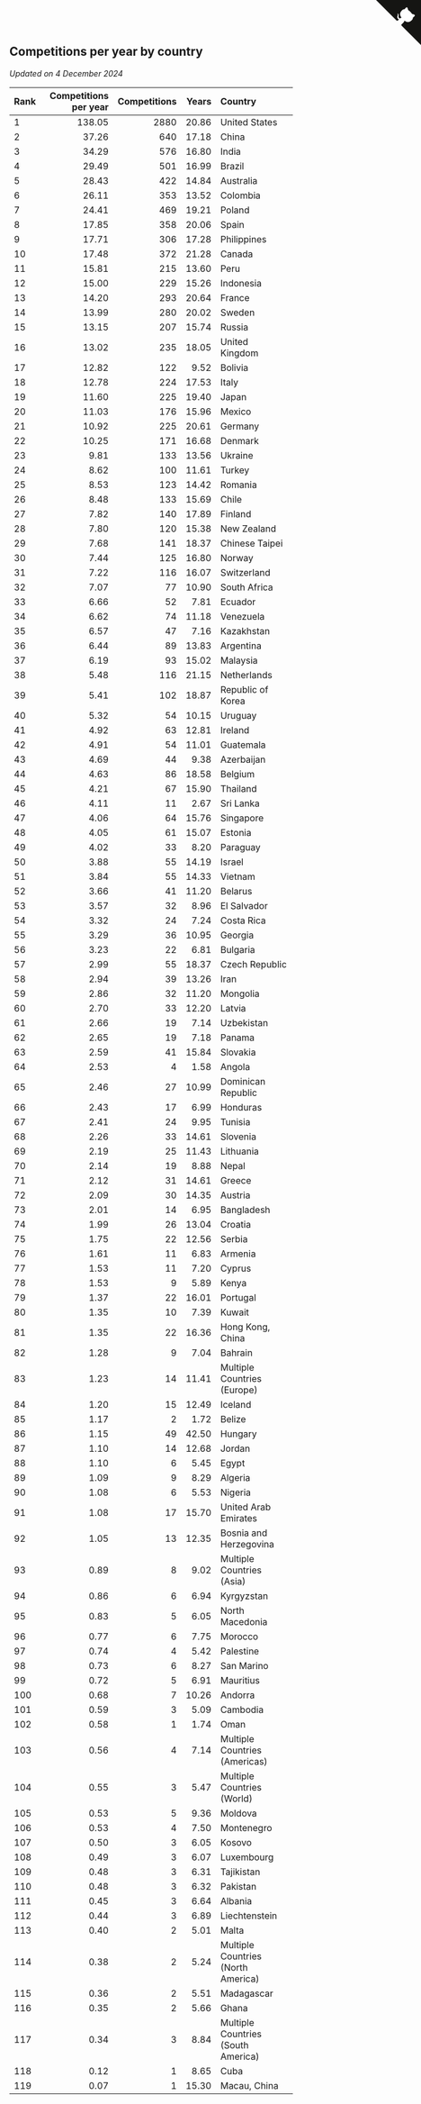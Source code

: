 ## Competitions per year by country

*Updated on  4 December 2024*

| Rank | Competitions per year | Competitions | Years | Country |
| :--- | ---: | ---: | ---: | :--- |
| 1 | 138.05 | 2880 | 20.86 | United States |
| 2 | 37.26 | 640 | 17.18 | China |
| 3 | 34.29 | 576 | 16.80 | India |
| 4 | 29.49 | 501 | 16.99 | Brazil |
| 5 | 28.43 | 422 | 14.84 | Australia |
| 6 | 26.11 | 353 | 13.52 | Colombia |
| 7 | 24.41 | 469 | 19.21 | Poland |
| 8 | 17.85 | 358 | 20.06 | Spain |
| 9 | 17.71 | 306 | 17.28 | Philippines |
| 10 | 17.48 | 372 | 21.28 | Canada |
| 11 | 15.81 | 215 | 13.60 | Peru |
| 12 | 15.00 | 229 | 15.26 | Indonesia |
| 13 | 14.20 | 293 | 20.64 | France |
| 14 | 13.99 | 280 | 20.02 | Sweden |
| 15 | 13.15 | 207 | 15.74 | Russia |
| 16 | 13.02 | 235 | 18.05 | United Kingdom |
| 17 | 12.82 | 122 | 9.52 | Bolivia |
| 18 | 12.78 | 224 | 17.53 | Italy |
| 19 | 11.60 | 225 | 19.40 | Japan |
| 20 | 11.03 | 176 | 15.96 | Mexico |
| 21 | 10.92 | 225 | 20.61 | Germany |
| 22 | 10.25 | 171 | 16.68 | Denmark |
| 23 | 9.81 | 133 | 13.56 | Ukraine |
| 24 | 8.62 | 100 | 11.61 | Turkey |
| 25 | 8.53 | 123 | 14.42 | Romania |
| 26 | 8.48 | 133 | 15.69 | Chile |
| 27 | 7.82 | 140 | 17.89 | Finland |
| 28 | 7.80 | 120 | 15.38 | New Zealand |
| 29 | 7.68 | 141 | 18.37 | Chinese Taipei |
| 30 | 7.44 | 125 | 16.80 | Norway |
| 31 | 7.22 | 116 | 16.07 | Switzerland |
| 32 | 7.07 | 77 | 10.90 | South Africa |
| 33 | 6.66 | 52 | 7.81 | Ecuador |
| 34 | 6.62 | 74 | 11.18 | Venezuela |
| 35 | 6.57 | 47 | 7.16 | Kazakhstan |
| 36 | 6.44 | 89 | 13.83 | Argentina |
| 37 | 6.19 | 93 | 15.02 | Malaysia |
| 38 | 5.48 | 116 | 21.15 | Netherlands |
| 39 | 5.41 | 102 | 18.87 | Republic of Korea |
| 40 | 5.32 | 54 | 10.15 | Uruguay |
| 41 | 4.92 | 63 | 12.81 | Ireland |
| 42 | 4.91 | 54 | 11.01 | Guatemala |
| 43 | 4.69 | 44 | 9.38 | Azerbaijan |
| 44 | 4.63 | 86 | 18.58 | Belgium |
| 45 | 4.21 | 67 | 15.90 | Thailand |
| 46 | 4.11 | 11 | 2.67 | Sri Lanka |
| 47 | 4.06 | 64 | 15.76 | Singapore |
| 48 | 4.05 | 61 | 15.07 | Estonia |
| 49 | 4.02 | 33 | 8.20 | Paraguay |
| 50 | 3.88 | 55 | 14.19 | Israel |
| 51 | 3.84 | 55 | 14.33 | Vietnam |
| 52 | 3.66 | 41 | 11.20 | Belarus |
| 53 | 3.57 | 32 | 8.96 | El Salvador |
| 54 | 3.32 | 24 | 7.24 | Costa Rica |
| 55 | 3.29 | 36 | 10.95 | Georgia |
| 56 | 3.23 | 22 | 6.81 | Bulgaria |
| 57 | 2.99 | 55 | 18.37 | Czech Republic |
| 58 | 2.94 | 39 | 13.26 | Iran |
| 59 | 2.86 | 32 | 11.20 | Mongolia |
| 60 | 2.70 | 33 | 12.20 | Latvia |
| 61 | 2.66 | 19 | 7.14 | Uzbekistan |
| 62 | 2.65 | 19 | 7.18 | Panama |
| 63 | 2.59 | 41 | 15.84 | Slovakia |
| 64 | 2.53 | 4 | 1.58 | Angola |
| 65 | 2.46 | 27 | 10.99 | Dominican Republic |
| 66 | 2.43 | 17 | 6.99 | Honduras |
| 67 | 2.41 | 24 | 9.95 | Tunisia |
| 68 | 2.26 | 33 | 14.61 | Slovenia |
| 69 | 2.19 | 25 | 11.43 | Lithuania |
| 70 | 2.14 | 19 | 8.88 | Nepal |
| 71 | 2.12 | 31 | 14.61 | Greece |
| 72 | 2.09 | 30 | 14.35 | Austria |
| 73 | 2.01 | 14 | 6.95 | Bangladesh |
| 74 | 1.99 | 26 | 13.04 | Croatia |
| 75 | 1.75 | 22 | 12.56 | Serbia |
| 76 | 1.61 | 11 | 6.83 | Armenia |
| 77 | 1.53 | 11 | 7.20 | Cyprus |
| 78 | 1.53 | 9 | 5.89 | Kenya |
| 79 | 1.37 | 22 | 16.01 | Portugal |
| 80 | 1.35 | 10 | 7.39 | Kuwait |
| 81 | 1.35 | 22 | 16.36 | Hong Kong, China |
| 82 | 1.28 | 9 | 7.04 | Bahrain |
| 83 | 1.23 | 14 | 11.41 | Multiple Countries (Europe) |
| 84 | 1.20 | 15 | 12.49 | Iceland |
| 85 | 1.17 | 2 | 1.72 | Belize |
| 86 | 1.15 | 49 | 42.50 | Hungary |
| 87 | 1.10 | 14 | 12.68 | Jordan |
| 88 | 1.10 | 6 | 5.45 | Egypt |
| 89 | 1.09 | 9 | 8.29 | Algeria |
| 90 | 1.08 | 6 | 5.53 | Nigeria |
| 91 | 1.08 | 17 | 15.70 | United Arab Emirates |
| 92 | 1.05 | 13 | 12.35 | Bosnia and Herzegovina |
| 93 | 0.89 | 8 | 9.02 | Multiple Countries (Asia) |
| 94 | 0.86 | 6 | 6.94 | Kyrgyzstan |
| 95 | 0.83 | 5 | 6.05 | North Macedonia |
| 96 | 0.77 | 6 | 7.75 | Morocco |
| 97 | 0.74 | 4 | 5.42 | Palestine |
| 98 | 0.73 | 6 | 8.27 | San Marino |
| 99 | 0.72 | 5 | 6.91 | Mauritius |
| 100 | 0.68 | 7 | 10.26 | Andorra |
| 101 | 0.59 | 3 | 5.09 | Cambodia |
| 102 | 0.58 | 1 | 1.74 | Oman |
| 103 | 0.56 | 4 | 7.14 | Multiple Countries (Americas) |
| 104 | 0.55 | 3 | 5.47 | Multiple Countries (World) |
| 105 | 0.53 | 5 | 9.36 | Moldova |
| 106 | 0.53 | 4 | 7.50 | Montenegro |
| 107 | 0.50 | 3 | 6.05 | Kosovo |
| 108 | 0.49 | 3 | 6.07 | Luxembourg |
| 109 | 0.48 | 3 | 6.31 | Tajikistan |
| 110 | 0.48 | 3 | 6.32 | Pakistan |
| 111 | 0.45 | 3 | 6.64 | Albania |
| 112 | 0.44 | 3 | 6.89 | Liechtenstein |
| 113 | 0.40 | 2 | 5.01 | Malta |
| 114 | 0.38 | 2 | 5.24 | Multiple Countries (North America) |
| 115 | 0.36 | 2 | 5.51 | Madagascar |
| 116 | 0.35 | 2 | 5.66 | Ghana |
| 117 | 0.34 | 3 | 8.84 | Multiple Countries (South America) |
| 118 | 0.12 | 1 | 8.65 | Cuba |
| 119 | 0.07 | 1 | 15.30 | Macau, China |


<a href="https://github.com/JustinTimeCuber/wca_statistics" class="github-corner" aria-label="View source on Github"><svg width="80" height="80" viewBox="0 0 250 250" style="fill:#151513; color:#fff; position: absolute; top: 0; border: 0; right: 0;" aria-hidden="true"><path d="M0,0 L115,115 L130,115 L142,142 L250,250 L250,0 Z"></path><path d="M128.3,109.0 C113.8,99.7 119.0,89.6 119.0,89.6 C122.0,82.7 120.5,78.6 120.5,78.6 C119.2,72.0 123.4,76.3 123.4,76.3 C127.3,80.9 125.5,87.3 125.5,87.3 C122.9,97.6 130.6,101.9 134.4,103.2" fill="currentColor" style="transform-origin: 130px 106px;" class="octo-arm"></path><path d="M115.0,115.0 C114.9,115.1 118.7,116.5 119.8,115.4 L133.7,101.6 C136.9,99.2 139.9,98.4 142.2,98.6 C133.8,88.0 127.5,74.4 143.8,58.0 C148.5,53.4 154.0,51.2 159.7,51.0 C160.3,49.4 163.2,43.6 171.4,40.1 C171.4,40.1 176.1,42.5 178.8,56.2 C183.1,58.6 187.2,61.8 190.9,65.4 C194.5,69.0 197.7,73.2 200.1,77.6 C213.8,80.2 216.3,84.9 216.3,84.9 C212.7,93.1 206.9,96.0 205.4,96.6 C205.1,102.4 203.0,107.8 198.3,112.5 C181.9,128.9 168.3,122.5 157.7,114.1 C157.9,116.9 156.7,120.9 152.7,124.9 L141.0,136.5 C139.8,137.7 141.6,141.9 141.8,141.8 Z" fill="currentColor" class="octo-body"></path></svg></a><style>.github-corner:hover .octo-arm{animation:octocat-wave 560ms ease-in-out}@keyframes octocat-wave{0%,100%{transform:rotate(0)}20%,60%{transform:rotate(-25deg)}40%,80%{transform:rotate(10deg)}}@media (max-width:500px){.github-corner:hover .octo-arm{animation:none}.github-corner .octo-arm{animation:octocat-wave 560ms ease-in-out}}</style>
